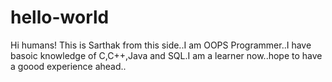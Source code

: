 # hello-world
Hi humans! This is Sarthak from this side..I am OOPS Programmer..I have basoic knowledge of C,C++,Java and SQL.I am a learner now..hope to have a goood experience ahead..
